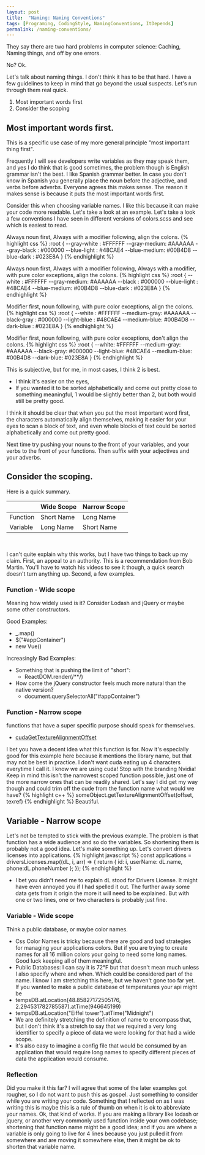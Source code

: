 ```yaml
---
layout: post
title:  "Naming: Naming Conventions"
tags: [Programing, CodingStyle, NamingConventions, ItDepends]
permalink: /naming-conventions/
---
```


They say there are two hard problems in computer science: Caching, Naming things, and off by one errors.

No? Ok.

Let's talk about naming things. I don't think it has to be that hard.  I have a few guidelines to keep in mind that go beyond the usual suspects. Let's run through them real quick.

1. Most important words first
2. Consider the scoping

<!--
3. maybe suffix your variables with the type
4. Don't camel/kebab/snake case compound words
-->

## Most important words first.
This is a specific use case of my more general principle "most important thing first".

Frequently I will see developers write variables as they may speak them, and yes I do think that is good sometimes, the problem though is English grammar isn't the best.  I like Spanish grammar better.  In case you don't know in Spanish you generally place the noun before the adjective, and verbs before adverbs.  Everyone agrees this makes sense.  The reason it makes sense is because it puts the most important words first.

Consider this when choosing variable names.  I like this because it can make your code more readable.  Let's take a look at an example. Let's take a look a few conventions I have seen in different versions of colors.scss and see which is easiest to read.

Always noun first, Always with a modifier following, align the colons.
{% highlight css %}
:root {
  --gray-white : #FFFFFF
  --gray-medium: #AAAAAA
  --gray-black : #000000
  --blue-light : #48CAE4
  --blue-medium: #00B4D8
  --blue-dark  : #023E8A
}
{% endhighlight %}

Always noun first, Always with a modifier following, Always with a modifier, with pure color exceptions, align the colons.
{% highlight css %}
:root {
  --white      : #FFFFFF
  --gray-medium: #AAAAAA
  --black      : #000000
  --blue-light : #48CAE4
  --blue-medium: #00B4D8
  --blue-dark  : #023E8A
}
{% endhighlight %}

Modifier first, noun following, with pure color exceptions, align the colons.
{% highlight css %}
:root {
  --white      : #FFFFFF
  --medium-gray: #AAAAAA
  --black-gray : #000000
  --light-blue : #48CAE4
  --medium-blue: #00B4D8
  --dark-blue  : #023E8A
}
{% endhighlight %}

Modifier first, noun following, with pure color exceptions, don't align the colons.
{% highlight css %}
:root {
  --white: #FFFFFF
  --medium-gray: #AAAAAA
  --black-gray: #000000
  --light-blue: #48CAE4
  --medium-blue: #00B4D8
  --dark-blue: #023E8A
}
{% endhighlight %}

This is subjective, but for me, in most cases, I think 2 is best.  
  - I think it's easier on the eyes,
  - If you wanted it to be sorted alphabetically and come out pretty close to something meaningful, 1 would be slightly better than 2, but both would still be pretty good.

I think it should be clear that when you put the most important word first, the characters automatically align themselves, making it easier for your eyes to scan a block of text, and even whole blocks of text could be sorted alphabetically and come out pretty good.


Next time try pushing your nouns to the front of your variables, and your verbs to the front of your functions.  Then suffix with your adjectives and your adverbs.

<!--
First of all, pretend you're speaking Spanish. In Spanish

Most important word first.

Consider how things might get sorted in a file explorer.

All of these are basically the same idea.

Choose the most important words first, and what you would like to be ordered together first.
Use Spanish as a guide nounAdjative rather than adjativeNoun
-->

## Consider the scoping.

Here is a quick summary.

|          | Wide Scope | Narrow Scope |
| -------- | ---------- | ------------ |
| Function | Short Name | Long Name    |
| Variable | Long Name  | Short Name   |

<br />

<!--
Got it? If your function has global scope, it probably can use a very succinct name.  If you function has very narrow scope, it's probably doing something super specific, and could use some self documenting name.  If you variable is global
-->

I can't quite explain why this works, but I have two things to back up my claim. First, an appeal to an authority.  This is a recommendation from Bob Martin.  You'll have to watch his videos to see it though, a quick search doesn't turn anything up.  Second, a few examples.


### Function - Wide scope
Meaning how widely used is it? Consider Lodash and jQuery or maybe some other constructors.

Good Examples:
- _.map()
- $("#appContainer")
- new Vue()

Increasingly Bad Examples:
- Something that is pushing the limit of "short":
    - ReactDOM.render(/**/)
- How come the jQuery constructor feels much more natural than the native version?
    - document.querySelectorAll("#appContainer")

### Function - Narrow scope 
functions that have a super specific purpose should speak for themselves.
- [cudaGetTextureAlignmentOffset](https://www.cs.cmu.edu/afs/cs/academic/class/15668-s11/www/cuda-doc/html/group__CUDART__TEXTURE_g6076c6bf0b1f2e52a36cd51af9d78fb4.html)

I bet you have a decent idea what this function is for.  Now it's especially good for this example here because it mentions the library name, but that may not be best in practice.  I don't want cuda eating up 4 characters everytime I call it.  I know we are using cuda! Stop with the branding Nvidia! Keep in mind this isn't the narrowest scoped function possible, just one of the more narrow ones that can be readily shared.  Let's say I did get my way though and could trim off the cude from the function name what would we have?
{% highlight c++ %}
    someObject.getTextureAlignmentOffset(offset, texref)
{% endhighlight %}
Beautiful.

## Variable - Narrow scope
Let's not be tempted to stick with the previous example.  The problem is that function has a wide audience and so do the variables. So shortening them is probably not a good idea.  Let's make something up.  Let's convert drivers licenses into applications.
{% highlight javascript %}
const applications = driversLicenses.map((dL, i, arr) => {
    return { 
        id: i, 
        userName: dL.name, phone:dL.phoneNumber 
    };
});
{% endhighlight %}
- I bet you didn't need me to explain dL stood for Drivers License. It might have even annoyed you if I had spelled it out.  The further away some data gets from it origin the more it will need to be explained. But with one or two lines, one or two characters is probably just fine.
    
### Variable - Wide scope
Think a public database, or maybe color names.
- Css Color Names is tricky because there are good and bad strategies for managing your applications colors.  But if you are trying to create names for all 16 million colors your going to need some long names.  Good luck keeping all of them meaningful.
- Public Databases: I can say it is 72°F but that doesn't mean much unless I also specify where and when. Which could be considered part of the name.  I know I am stretching this here, but we haven't gone too far yet.  If you wanted to make a public database of temperatures your api might be
- tempsDB.atLocation(48.85827172505176, 2.294531782785587).atTime(946645199)
- tempsDB.atLocation("Eiffel tower").atTime("Midnight")
- We are definitely stretching the definition of name to encompass that, but I don't think it's a stretch to say that we required a very long identifier to specify a piece of data we were looking for that had a wide scope.
- it's also easy to imagine a config file that would be consumed by an application that would require long names to specify different pieces of data the application would consume.

### Reflection

Did you make it this far?  I will agree that some of the later examples got rougher, so I do not want to push this as gospel.  Just something to consider while you are writing your code.  Something that I reflected on as I was writing this is maybe this is a rule of thumb on when it is ok to abbreviate your names.  Ok, that kind of works.  If you are making a library like lodash or jquery, or another very commonly used function inside your own codebase; shortening that function name might be a good idea; and if you are where a variable is only going to live for 4 lines because you just pulled it from somewhere and are moving it somewhere else, then it might be ok to shorten that variable name.

<!--
## Don't camel/kebab/snake case compound words
-->


